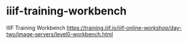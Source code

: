 # iiif-training-workbench
IIIF Training Workbench
https://training.iiif.io/iiif-online-workshop/day-two/image-servers/level0-workbench.html